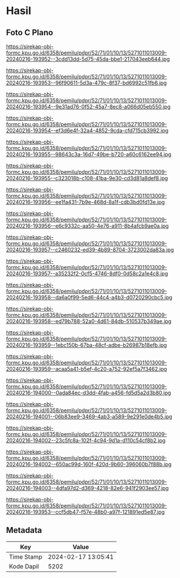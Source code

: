 # Hasil

## Foto C Plano

https://sirekap-obj-formc.kpu.go.id/6358/pemilu/pdpr/52/71/01/10/13/5271011013009-20240216-193952--3cdd13dd-5d75-45da-bbe1-217043eeb644.jpg

https://sirekap-obj-formc.kpu.go.id/6358/pemilu/pdpr/52/71/01/10/13/5271011013009-20240216-193953--96f90611-5d3a-479c-8f37-bd6992c51fb6.jpg

https://sirekap-obj-formc.kpu.go.id/6358/pemilu/pdpr/52/71/01/10/13/5271011013009-20240216-193954--9e31ad76-0f52-45a7-8ec8-a066d05eb550.jpg

https://sirekap-obj-formc.kpu.go.id/6358/pemilu/pdpr/52/71/01/10/13/5271011013009-20240216-193954--ef3d6e4f-32a4-4852-9cda-cfd715cb3992.jpg

https://sirekap-obj-formc.kpu.go.id/6358/pemilu/pdpr/52/71/01/10/13/5271011013009-20240216-193955--98643c3a-16d7-49be-b720-a60c6162ee94.jpg

https://sirekap-obj-formc.kpu.go.id/6358/pemilu/pdpr/52/71/01/10/13/5271011013009-20240216-193955--c323018b-c108-41ba-9e30-cd3d81a8def8.jpg

https://sirekap-obj-formc.kpu.go.id/6358/pemilu/pdpr/52/71/01/10/13/5271011013009-20240216-193956--ee1fa431-7b9e-468d-8a1f-cdb3bd0fd13e.jpg

https://sirekap-obj-formc.kpu.go.id/6358/pemilu/pdpr/52/71/01/10/13/5271011013009-20240216-193956--e6c9332c-aa50-4e76-a911-8b4afcb9ae0a.jpg

https://sirekap-obj-formc.kpu.go.id/6358/pemilu/pdpr/52/71/01/10/13/5271011013009-20240216-193957--c2460232-ed39-4b89-8704-3723002da83a.jpg

https://sirekap-obj-formc.kpu.go.id/6358/pemilu/pdpr/52/71/01/10/13/5271011013009-20240216-193957--a35232f2-0cf5-4746-8df0-0d58c2a1e4c8.jpg

https://sirekap-obj-formc.kpu.go.id/6358/pemilu/pdpr/52/71/01/10/13/5271011013009-20240216-193958--da6a0f99-5ed6-44c4-a4b3-d0720290cbc5.jpg

https://sirekap-obj-formc.kpu.go.id/6358/pemilu/pdpr/52/71/01/10/13/5271011013009-20240216-193958--ed79b788-52a0-4d61-84db-510537b349ae.jpg

https://sirekap-obj-formc.kpu.go.id/6358/pemilu/pdpr/52/71/01/10/13/5271011013009-20240216-193959--1ebc150b-67ba-48cf-adbe-b26987b18efb.jpg

https://sirekap-obj-formc.kpu.go.id/6358/pemilu/pdpr/52/71/01/10/13/5271011013009-20240216-193959--acaa5a41-b5ef-4c20-a752-92ef5a7f3462.jpg

https://sirekap-obj-formc.kpu.go.id/6358/pemilu/pdpr/52/71/01/10/13/5271011013009-20240216-194000--0ada84ec-d3dd-4fab-a456-fd5d5a2d3b80.jpg

https://sirekap-obj-formc.kpu.go.id/6358/pemilu/pdpr/52/71/01/10/13/5271011013009-20240216-194001--06b83ee9-3469-4ab3-a589-9e291e0de4b5.jpg

https://sirekap-obj-formc.kpu.go.id/6358/pemilu/pdpr/52/71/01/10/13/5271011013009-20240216-194002--23c5fc8a-102f-4c94-9d1a-d110c54cf8b2.jpg

https://sirekap-obj-formc.kpu.go.id/6358/pemilu/pdpr/52/71/01/10/13/5271011013009-20240216-194002--650ac99d-160f-420d-9b60-396060b7f88b.jpg

https://sirekap-obj-formc.kpu.go.id/6358/pemilu/pdpr/52/71/01/10/13/5271011013009-20240216-194003--4dfa97d2-d369-4218-82e6-941f2903ee57.jpg

https://sirekap-obj-formc.kpu.go.id/6358/pemilu/pdpr/52/71/01/10/13/5271011013009-20240216-193953--ccf5db47-f57e-48b0-a97f-121891ed5e87.jpg


## Metadata

| Key        | Value               |
| ---------- | ------------------- |
| Time Stamp | 2024-02-17 13:05:41 |
| Kode Dapil | 5202                |



